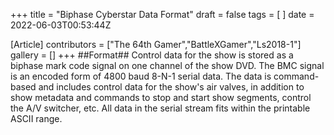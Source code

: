 +++
title = "Biphase Cyberstar Data Format"
draft = false
tags = [ ]
date = 2022-06-03T00:53:44Z

[Article]
contributors = ["The 64th Gamer","BattleXGamer","Ls2018-1"]
gallery = []
+++
##Format##
Control data for the show is stored as a biphase mark code signal on one channel of the show DVD. The BMC signal is an encoded form of 4800 baud 8-N-1 serial data. The data is command-based and includes control data for the show's air valves, in addition to show metadata and commands to stop and start show segments, control the A/V switcher, etc. All data in the serial stream fits within the printable ASCII range.